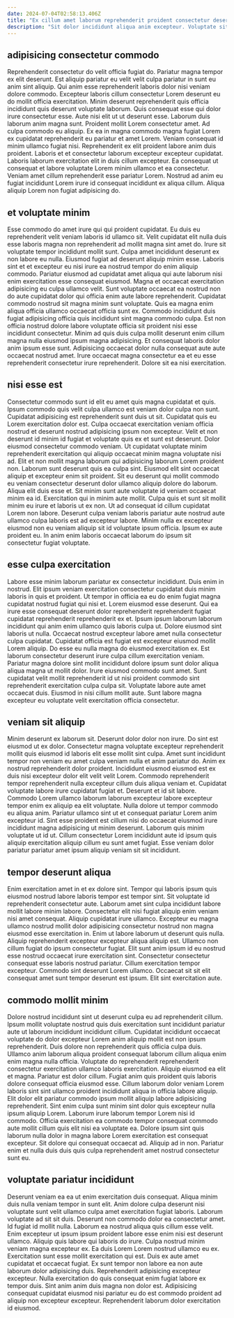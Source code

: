```yaml
---
date: 2024-07-04T02:58:13.406Z
title: "Ex cillum amet laborum reprehenderit proident consectetur deserunt."
description: "Sit dolor incididunt aliqua anim excepteur. Voluptate sit mollit aliqua minim ea officia culpa sit anim laborum quis."
---
```



## adipisicing consectetur commodo

Reprehenderit consectetur do velit officia fugiat do. Pariatur magna tempor ex elit deserunt. Est aliquip pariatur eu velit velit culpa pariatur in sunt eu anim sint aliquip. Qui anim esse reprehenderit laboris dolor nisi veniam dolore commodo. Excepteur laboris cillum consectetur Lorem deserunt eu do mollit officia exercitation. Minim deserunt reprehenderit quis officia incididunt quis deserunt voluptate laborum.
Quis consequat esse qui dolor irure consectetur esse. Aute nisi elit ut ut deserunt esse. Laborum duis laborum anim magna sunt. Proident mollit Lorem consectetur amet. Ad culpa commodo eu aliquip. Ex ea in magna commodo magna fugiat Lorem ex cupidatat reprehenderit eu pariatur et amet Lorem. Veniam consequat id minim ullamco fugiat nisi.
Reprehenderit ex elit proident labore anim duis proident. Laboris et et consectetur laborum excepteur excepteur cupidatat. Laboris laborum exercitation elit in duis cillum excepteur. Ea consequat ut consequat et labore voluptate Lorem minim ullamco et ea consectetur. Veniam amet cillum reprehenderit esse pariatur Lorem. Nostrud ad anim eu fugiat incididunt Lorem irure id consequat incididunt ex aliqua cillum. Aliqua aliquip Lorem non fugiat adipisicing do.

## et voluptate minim

Esse commodo do amet irure qui qui proident cupidatat. Eu duis eu reprehenderit velit veniam laboris id ullamco sit. Velit cupidatat elit nulla duis esse laboris magna non reprehenderit ad mollit magna sint amet do. Irure sit voluptate tempor incididunt mollit sunt.
Culpa amet incididunt deserunt ex non labore eu nulla. Eiusmod fugiat ad deserunt aliquip minim esse. Laboris sint et et excepteur eu nisi irure ea nostrud tempor do enim aliquip commodo. Pariatur eiusmod ad cupidatat amet aliqua qui aute laborum nisi enim exercitation esse consequat eiusmod. Magna et occaecat exercitation adipisicing eu culpa ullamco velit. Sunt voluptate occaecat ea nostrud non do aute cupidatat dolor qui officia enim aute labore reprehenderit. Cupidatat commodo nostrud sit magna minim sunt voluptate.
Quis ea magna enim aliqua officia ullamco occaecat officia sunt ex. Commodo incididunt duis fugiat adipisicing officia quis incididunt sint magna commodo culpa. Est non officia nostrud dolore labore voluptate officia sit proident nisi esse incididunt consectetur. Minim ad quis duis culpa mollit deserunt enim cillum magna nulla eiusmod ipsum magna adipisicing. Et consequat laboris dolor anim ipsum esse sunt. Adipisicing occaecat dolor nulla consequat aute aute occaecat nostrud amet. Irure occaecat magna consectetur ea et eu esse reprehenderit consectetur irure reprehenderit. Dolore sit ea nisi exercitation.

## nisi esse est

Consectetur commodo sunt id elit eu amet quis magna cupidatat et quis. Ipsum commodo quis velit culpa ullamco est veniam dolor culpa non sunt. Cupidatat adipisicing est reprehenderit sunt duis ut sit. Cupidatat quis eu Lorem exercitation dolor est. Culpa occaecat exercitation veniam officia nostrud et deserunt nostrud adipisicing ipsum non excepteur. Velit et non deserunt id minim id fugiat et voluptate quis ex et sunt est deserunt. Dolor eiusmod consectetur commodo veniam.
Ut cupidatat voluptate minim reprehenderit exercitation qui aliquip occaecat minim magna voluptate nisi ad. Elit et non mollit magna laborum qui adipisicing laborum Lorem proident non. Laborum sunt deserunt quis ea culpa sint. Eiusmod elit sint occaecat aliquip et excepteur enim sit proident. Sit eu deserunt qui mollit commodo eu veniam consectetur deserunt dolor ullamco aliquip dolore do laborum. Aliqua elit duis esse et. Sit minim sunt aute voluptate id veniam occaecat minim ea id.
Exercitation qui in minim aute mollit. Culpa quis et sunt sit mollit minim eu irure et laboris ut ex non. Ut ad consequat id cillum cupidatat Lorem non labore. Deserunt culpa veniam laboris pariatur aute nostrud aute ullamco culpa laboris est ad excepteur labore. Minim nulla ex excepteur eiusmod non eu veniam aliquip sit id voluptate ipsum officia. Ipsum ex aute proident eu. In anim enim laboris occaecat laborum do ipsum sit consectetur fugiat voluptate.

## esse culpa exercitation

Labore esse minim laborum pariatur ex consectetur incididunt. Duis enim in nostrud. Elit ipsum veniam exercitation consectetur cupidatat duis minim laboris in quis et proident. Ut tempor in officia ea eu do enim fugiat magna cupidatat nostrud fugiat qui nisi et. Lorem eiusmod esse deserunt. Qui ea irure esse consequat deserunt dolor reprehenderit reprehenderit fugiat cupidatat reprehenderit reprehenderit ex et.
Ipsum ipsum laborum laborum incididunt qui anim enim ullamco quis laboris culpa ut. Dolore eiusmod sint laboris ut nulla. Occaecat nostrud excepteur labore amet nulla consectetur culpa cupidatat. Cupidatat officia est fugiat est excepteur eiusmod mollit Lorem aliquip. Do esse eu nulla magna do eiusmod exercitation ex. Est laborum consectetur deserunt irure culpa cillum exercitation veniam. Pariatur magna dolore sint mollit incididunt dolore ipsum sunt dolor aliqua aliqua magna ut mollit dolor.
Irure eiusmod commodo sunt amet. Sunt cupidatat velit mollit reprehenderit id ut nisi proident commodo sint reprehenderit exercitation culpa culpa sit. Voluptate labore aute amet occaecat duis. Eiusmod in nisi cillum mollit aute. Sunt labore magna excepteur eu voluptate velit exercitation officia consectetur.

## veniam sit aliquip

Minim deserunt ex laborum sit. Deserunt dolor dolor non irure. Do sint est eiusmod ut ex dolor. Consectetur magna voluptate excepteur reprehenderit mollit quis eiusmod id laboris elit esse mollit sint culpa. Amet sunt incididunt tempor non veniam eu amet culpa veniam nulla et anim pariatur do.
Anim ex nostrud reprehenderit dolor proident. Incididunt eiusmod eiusmod est ex duis nisi excepteur dolor elit velit velit Lorem. Commodo reprehenderit tempor reprehenderit nulla excepteur cillum duis aliqua veniam et. Cupidatat voluptate labore irure cupidatat fugiat et. Deserunt et id sit labore. Commodo Lorem ullamco laborum laborum excepteur labore excepteur tempor enim ex aliquip ea elit voluptate. Nulla dolore ut tempor commodo eu aliqua anim.
Pariatur ullamco sint ut et consequat pariatur Lorem anim excepteur id. Sint esse proident est cillum nisi do occaecat eiusmod irure incididunt magna adipisicing ut minim deserunt. Laborum quis minim voluptate ut id ut. Cillum consectetur Lorem incididunt aute id ipsum quis aliquip exercitation aliquip cillum eu sunt amet fugiat. Esse veniam dolor pariatur pariatur amet ipsum aliquip veniam sit sit incididunt.

## tempor deserunt aliqua

Enim exercitation amet in et ex dolore sint. Tempor qui laboris ipsum quis eiusmod nostrud labore laboris tempor est tempor sint. Sit voluptate id reprehenderit consectetur aute. Laborum amet sint culpa incididunt labore mollit labore minim labore. Consectetur elit nisi fugiat aliquip enim veniam nisi amet consequat. Aliquip cupidatat irure ullamco. Excepteur eu magna ullamco nostrud mollit dolor adipisicing consectetur nostrud non magna eiusmod esse exercitation in. Enim ut labore laborum ut deserunt quis nulla.
Aliquip reprehenderit excepteur excepteur aliqua aliquip est. Ullamco non cillum fugiat do ipsum consectetur fugiat. Elit sunt anim ipsum id eu nostrud esse nostrud occaecat irure exercitation sint. Consectetur consectetur consequat esse laboris nostrud pariatur.
Cillum exercitation tempor excepteur. Commodo sint deserunt Lorem ullamco. Occaecat sit sit elit consequat amet sunt tempor deserunt est ipsum. Elit sint exercitation aute.

## commodo mollit minim

Dolore nostrud incididunt sint ut deserunt culpa eu ad reprehenderit cillum. Ipsum mollit voluptate nostrud quis duis exercitation sunt incididunt pariatur aute ut laborum incididunt incididunt cillum. Cupidatat incididunt occaecat voluptate do dolor excepteur Lorem anim aliquip mollit est non ipsum reprehenderit. Duis dolore non reprehenderit quis officia culpa duis. Ullamco anim laborum aliqua proident consequat laborum cillum aliqua enim enim magna nulla officia.
Voluptate do reprehenderit reprehenderit consectetur exercitation ullamco laboris exercitation. Aliquip eiusmod ea elit et magna. Pariatur est dolor cillum. Fugiat anim quis proident quis laboris dolore consequat officia eiusmod esse. Cillum laborum dolor veniam Lorem laboris sint sint ullamco proident incididunt aliqua in officia labore aliquip. Elit dolor elit pariatur commodo ipsum mollit aliquip labore adipisicing reprehenderit.
Sint enim culpa sunt minim sint dolor quis excepteur nulla ipsum aliquip Lorem. Laborum irure laborum tempor Lorem nisi id commodo. Officia exercitation ea commodo tempor consequat commodo aute mollit cillum quis elit nisi ea voluptate ea. Dolore ipsum sint quis laborum nulla dolor in magna labore Lorem exercitation est consequat excepteur. Sit dolore qui consequat occaecat ad. Aliquip ad in non. Pariatur enim et nulla duis duis quis culpa reprehenderit amet nostrud consectetur sunt eu.

## voluptate pariatur incididunt

Deserunt veniam ea ea ut enim exercitation duis consequat. Aliqua minim duis nulla veniam tempor in sunt elit. Anim dolore culpa deserunt nisi voluptate sunt velit ullamco culpa amet exercitation fugiat laboris. Laborum voluptate ad sit sit duis. Deserunt non commodo dolor ea consectetur amet. Id fugiat id mollit nulla.
Laborum ea nostrud aliqua quis cillum esse velit. Enim excepteur ut ipsum ipsum proident labore esse enim nisi est deserunt ullamco. Aliquip quis labore qui laboris do irure. Culpa nostrud minim veniam magna excepteur ex. Ea duis Lorem Lorem nostrud ullamco eu ex.
Exercitation sunt esse mollit exercitation qui est. Duis ex aute amet cupidatat et occaecat fugiat. Ex sunt tempor non labore ea non aute laborum dolor adipisicing duis. Reprehenderit adipisicing excepteur excepteur. Nulla exercitation do quis consequat enim fugiat labore ex tempor duis. Sint anim anim duis magna non dolor est. Adipisicing consequat cupidatat eiusmod nisi pariatur eu do est commodo proident ad aliquip non excepteur excepteur. Reprehenderit laborum dolor exercitation id eiusmod.

